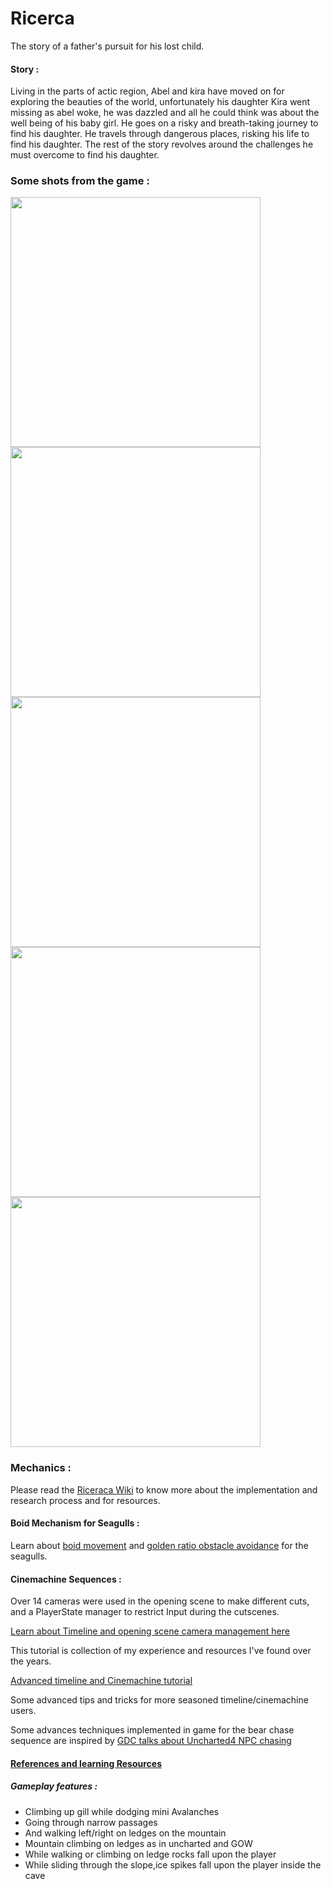 # Ricerca
The story of a father's pursuit for his lost child.

#### Story :
Living in the parts of actic region, Abel and kira have moved on for exploring the beauties of the world, unfortunately his daughter Kira went missing as abel woke, he was dazzled and all he could think was about the well being of his baby girl. He goes on a risky and breath-taking journey to find his daughter. He travels through dangerous places, risking his life to find his daughter. The rest of the story revolves around the challenges he must overcome to find his daughter.

### Some shots from the game :
<p float="left">
  <img src="https://github.com/Quantum-Fringe-Entertainment/Ricerca/blob/master/ricerca%20SS/1.png" width="400" />
  <img src="https://github.com/Quantum-Fringe-Entertainment/Ricerca/blob/master/ricerca%20SS/2.png" width="400" /> 
  <img src="https://github.com/Quantum-Fringe-Entertainment/Ricerca/blob/master/ricerca%20SS/3.png" width="400" />
  <img src="https://github.com/Quantum-Fringe-Entertainment/Ricerca/blob/master/ricerca%20SS/4.png" width="400" /> 
  <img src="https://github.com/Quantum-Fringe-Entertainment/Ricerca/blob/master/ricerca%20SS/5.png" width="400" />
</p>

### Mechanics : 
Please read the [Riceraca Wiki](https://github.com/Quantum-Fringe-Entertainment/Ricerca/wiki) to know more about the implementation and research process and for resources.
#### Boid Mechanism for Seagulls :
Learn about [boid movement]() and [golden ratio obstacle avoidance](https://github.com/Quantum-Fringe-Entertainment/Ricerca/wiki/Golden-Ratio-Obstacle-Avoidance) for the seagulls.
#### Cinemachine Sequences :
Over 14 cameras were used in the opening scene to make different cuts, and a PlayerState manager to restrict Input during the cutscenes.

[Learn about Timeline and opening scene camera management here]()

This tutorial is collection of my experience and resources I've found over the years.

[Advanced timeline and Cinemachine tutorial]()

Some advanced tips and tricks for more seasoned timeline/cinemachine users.

Some advances techniques implemented in game for the bear chase sequence are inspired by [GDC talks about Uncharted4 NPC chasing](https://www.youtube.com/watch?v=G8W7EQKBgcg) 

#### [References and learning Resources](https://github.com/Quantum-Fringe-Entertainment/Ricerca/wiki/References)

##### Gameplay features : 
- Climbing up gill while dodging mini Avalanches
- Going through narrow passages
- And walking left/right on ledges on the mountain
- Mountain climbing on ledges as in uncharted and GOW
- While walking or climbing on ledge rocks fall upon the player
- While sliding through the slope,ice spikes fall upon the player inside the cave

